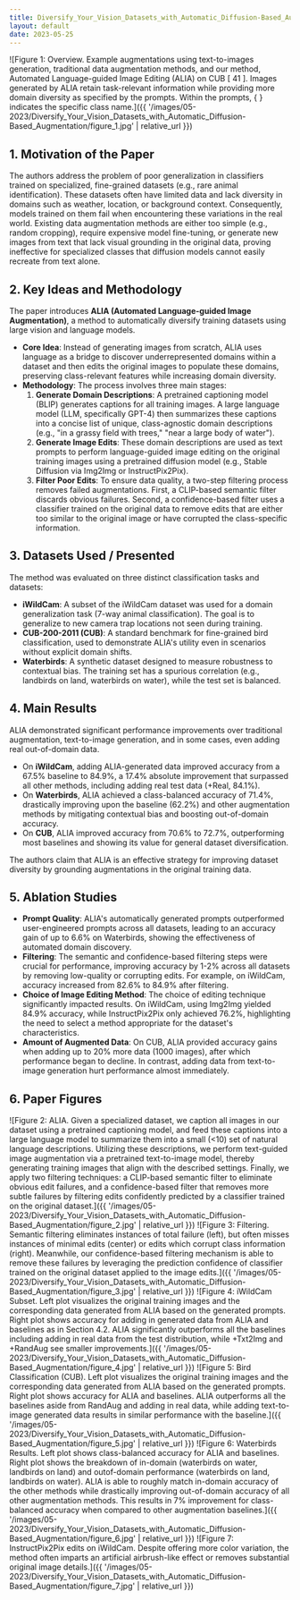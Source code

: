 ```yaml
---
title: Diversify_Your_Vision_Datasets_with_Automatic_Diffusion-Based_Augmentation
layout: default
date: 2023-05-25
---
```

![Figure 1: Overview. Example augmentations using text-to-images generation, traditional data augmentation methods, and our method, Automated Language-guided Image Editing (ALIA) on CUB [ 41 ]. Images generated by ALIA retain task-relevant information while providing more domain diversity as specified by the prompts. Within the prompts, { } indicates the specific class name.]({{ '/images/05-2023/Diversify_Your_Vision_Datasets_with_Automatic_Diffusion-Based_Augmentation/figure_1.jpg' | relative_url }})
## 1. Motivation of the Paper
The authors address the problem of poor generalization in classifiers trained on specialized, fine-grained datasets (e.g., rare animal identification). These datasets often have limited data and lack diversity in domains such as weather, location, or background context. Consequently, models trained on them fail when encountering these variations in the real world. Existing data augmentation methods are either too simple (e.g., random cropping), require expensive model fine-tuning, or generate new images from text that lack visual grounding in the original data, proving ineffective for specialized classes that diffusion models cannot easily recreate from text alone.

## 2. Key Ideas and Methodology
The paper introduces **ALIA (Automated Language-guided Image Augmentation)**, a method to automatically diversify training datasets using large vision and language models.

-   **Core Idea**: Instead of generating images from scratch, ALIA uses language as a bridge to discover underrepresented domains within a dataset and then edits the original images to populate these domains, preserving class-relevant features while increasing domain diversity.
-   **Methodology**: The process involves three main stages:
    1.  **Generate Domain Descriptions**: A pretrained captioning model (BLIP) generates captions for all training images. A large language model (LLM, specifically GPT-4) then summarizes these captions into a concise list of unique, class-agnostic domain descriptions (e.g., "in a grassy field with trees," "near a large body of water").
    2.  **Generate Image Edits**: These domain descriptions are used as text prompts to perform language-guided image editing on the original training images using a pretrained diffusion model (e.g., Stable Diffusion via Img2Img or InstructPix2Pix).
    3.  **Filter Poor Edits**: To ensure data quality, a two-step filtering process removes failed augmentations. First, a CLIP-based semantic filter discards obvious failures. Second, a confidence-based filter uses a classifier trained on the original data to remove edits that are either too similar to the original image or have corrupted the class-specific information.

## 3. Datasets Used / Presented
The method was evaluated on three distinct classification tasks and datasets:
-   **iWildCam**: A subset of the iWildCam dataset was used for a domain generalization task (7-way animal classification). The goal is to generalize to new camera trap locations not seen during training.
-   **CUB-200-2011 (CUB)**: A standard benchmark for fine-grained bird classification, used to demonstrate ALIA's utility even in scenarios without explicit domain shifts.
-   **Waterbirds**: A synthetic dataset designed to measure robustness to contextual bias. The training set has a spurious correlation (e.g., landbirds on land, waterbirds on water), while the test set is balanced.

## 4. Main Results
ALIA demonstrated significant performance improvements over traditional augmentation, text-to-image generation, and in some cases, even adding real out-of-domain data.
-   On **iWildCam**, adding ALIA-generated data improved accuracy from a 67.5% baseline to 84.9%, a 17.4% absolute improvement that surpassed all other methods, including adding real test data (+Real, 84.1%).
-   On **Waterbirds**, ALIA achieved a class-balanced accuracy of 71.4%, drastically improving upon the baseline (62.2%) and other augmentation methods by mitigating contextual bias and boosting out-of-domain accuracy.
-   On **CUB**, ALIA improved accuracy from 70.6% to 72.7%, outperforming most baselines and showing its value for general dataset diversification.

The authors claim that ALIA is an effective strategy for improving dataset diversity by grounding augmentations in the original training data.

## 5. Ablation Studies
-   **Prompt Quality**: ALIA's automatically generated prompts outperformed user-engineered prompts across all datasets, leading to an accuracy gain of up to 6.6% on Waterbirds, showing the effectiveness of automated domain discovery.
-   **Filtering**: The semantic and confidence-based filtering steps were crucial for performance, improving accuracy by 1-2% across all datasets by removing low-quality or corrupting edits. For example, on iWildCam, accuracy increased from 82.6% to 84.9% after filtering.
-   **Choice of Image Editing Method**: The choice of editing technique significantly impacted results. On iWildCam, using Img2Img yielded 84.9% accuracy, while InstructPix2Pix only achieved 76.2%, highlighting the need to select a method appropriate for the dataset's characteristics.
-   **Amount of Augmented Data**: On CUB, ALIA provided accuracy gains when adding up to 20% more data (1000 images), after which performance began to decline. In contrast, adding data from text-to-image generation hurt performance almost immediately.

## 6. Paper Figures
![Figure 2: ALIA. Given a specialized dataset, we caption all images in our dataset using a pretrained captioning model, and feed these captions into a large language model to summarize them into a small (<10) set of natural language descriptions. Utilizing these descriptions, we perform text-guided image augmentation via a pretrained text-to-image model, thereby generating training images that align with the described settings. Finally, we apply two filtering techniques: a CLIP-based semantic filter to eliminate obvious edit failures, and a confidence-based filter that removes more subtle failures by filtering edits confidently predicted by a classifier trained on the original dataset.]({{ '/images/05-2023/Diversify_Your_Vision_Datasets_with_Automatic_Diffusion-Based_Augmentation/figure_2.jpg' | relative_url }})
![Figure 3: Filtering. Semantic filtering eliminates instances of total failure (left), but often misses instances of minimal edits (center) or edits which corrupt class information (right). Meanwhile, our confidence-based filtering mechanism is able to remove these failures by leveraging the prediction confidence of classifier trained on the original dataset applied to the image edits.]({{ '/images/05-2023/Diversify_Your_Vision_Datasets_with_Automatic_Diffusion-Based_Augmentation/figure_3.jpg' | relative_url }})
![Figure 4: iWildCam Subset. Left plot visualizes the original training images and the corresponding data generated from ALIA based on the generated prompts. Right plot shows accuracy for adding in generated data from ALIA and baselines as in Section 4.2. ALIA significantly outperforms all the baselines including adding in real data from the test distribution, while +Txt2Img and +RandAug see smaller improvements.]({{ '/images/05-2023/Diversify_Your_Vision_Datasets_with_Automatic_Diffusion-Based_Augmentation/figure_4.jpg' | relative_url }})
![Figure 5: Bird Classification (CUB). Left plot visualizes the original training images and the corresponding data generated from ALIA based on the generated prompts. Right plot shows accuracy for ALIA and baselines. ALIA outperforms all the baselines aside from RandAug and adding in real data, while adding text-to-image generated data results in similar performance with the baseline.]({{ '/images/05-2023/Diversify_Your_Vision_Datasets_with_Automatic_Diffusion-Based_Augmentation/figure_5.jpg' | relative_url }})
![Figure 6: Waterbirds Results. Left plot shows class-balanced accuracy for ALIA and baselines. Right plot shows the breakdown of in-domain (waterbirds on water, landbirds on land) and outof-domain performance (waterbirds on land, landbirds on water). ALIA is able to roughly match in-domain accuracy of the other methods while drastically improving out-of-domain accuracy of all other augmentation methods. This results in 7% improvement for class-balanced accuracy when compared to other augmentation baselines.]({{ '/images/05-2023/Diversify_Your_Vision_Datasets_with_Automatic_Diffusion-Based_Augmentation/figure_6.jpg' | relative_url }})
![Figure 7: InstructPix2Pix edits on iWildCam. Despite offering more color variation, the method often imparts an artificial airbrush-like effect or removes substantial original image details.]({{ '/images/05-2023/Diversify_Your_Vision_Datasets_with_Automatic_Diffusion-Based_Augmentation/figure_7.jpg' | relative_url }})
